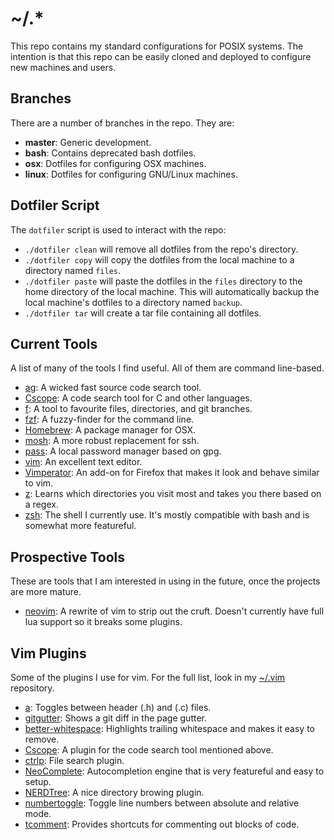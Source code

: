 # ~/.\*
This repo contains my standard configurations for POSIX systems. The intention
is that this repo can be easily cloned and deployed to configure new machines
and users.

## Branches
There are a number of branches in the repo. They are:
* __master__: Generic development.
* __bash__: Contains deprecated bash dotfiles.
* __osx__: Dotfiles for configuring OSX machines.
* __linux__: Dotfiles for configuring GNU/Linux machines.

## Dotfiler Script
The `dotfiler` script is used to interact with the repo:
* `./dotfiler clean` will remove all dotfiles from the repo's directory.
* `./dotfiler copy` will copy the dotfiles from the local machine to a
  directory named `files`.
* `./dotfiler paste` will paste the dotfiles in the `files` directory to the
  home directory of the local machine. This will automatically backup the local
  machine's dotfiles to a directory named `backup`.
* `./dotfiler tar` will create a tar file containing all dotfiles.

## Current Tools
A list of many of the tools I find useful. All of them are command line-based.
* [ag](https://github.com/ggreer/the_silver_searcher): A wicked fast source
  code search tool.
* [Cscope](http://cscope.sourceforge.net/): A code search tool for C and other
  languages.
* [f](https://github.com/adamheins/f): A tool to favourite files, directories,
  and git branches.
* [fzf](https://github.com/junegunn/fzf): A fuzzy-finder for the command line.
* [Homebrew](http://brew.sh/): A package manager for OSX.
* [mosh](https://mosh.mit.edu/): A more robust replacement for ssh.
* [pass](http://www.passwordstore.org/): A local password manager based on gpg.
* [vim](http://www.vim.org/): An excellent text editor.
* [Vimperator](http://www.vimperator.org/vimperator): An add-on for Firefox that
  makes it look and behave similar to vim.
* [z](https://github.com/rupa/z): Learns which directories you visit most and
  takes you there based on a regex.
* [zsh](http://www.zsh.org/): The shell I currently use. It's mostly compatible
  with bash and is somewhat more featureful.

## Prospective Tools
These are tools that I am interested in using in the future, once the projects
are more mature.
* [neovim](https://neovim.io/): A rewrite of vim to strip out the cruft.
  Doesn't currently have full lua support so it breaks some plugins.

## Vim Plugins
Some of the plugins I use for vim. For the full list, look in my
[~/.vim](https://github.com/adamheins/.vim/tree/master/bundle) repository.
* [a](http://www.vim.org/scripts/script.php?script_id=31): Toggles between
  header (.h) and (.c) files.
* [gitgutter](https://github.com/airblade/vim-gitgutter): Shows a git diff in
  the page gutter.
* [better-whitespace](https://github.com/ntpeters/vim-better-whitespace):
  Highlights trailing whitespace and makes it easy to remove.
* [Cscope](http://cscope.sourceforge.net/cscope_vim_tutorial.html): A plugin
  for the code search tool mentioned above.
* [ctrlp](https://github.com/kien/ctrlp.vim): File search plugin.
* [NeoComplete](https://github.com/Shougo/neocomplete.vim): Autocompletion
  engine that is very featureful and easy to setup.
* [NERDTree](https://github.com/scrooloose/nerdtree): A nice directory browing
  plugin.
* [numbertoggle](https://github.com/jeffkreeftmeijer/vim-numbertoggle): Toggle
  line numbers between absolute and relative mode.
* [tcomment](https://github.com/vim-scripts/tComment): Provides shortcuts for
  commenting out blocks of code.
